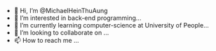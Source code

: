 - 👋 Hi, I’m @MichaelHeinThuAung
- 👀 I’m interested in back-end programming...
- 🌱 I’m currently learning computer-science at University of People...
- 💞️ I’m looking to collaborate on ...
- 📫 How to reach me ...

<!---
MichaelHeinThuAung/MichaelHeinThuAung is a ✨ special ✨ repository because its `README.md` (this file) appears on your GitHub profile.
You can click the Preview link to take a look at your changes.
--->
